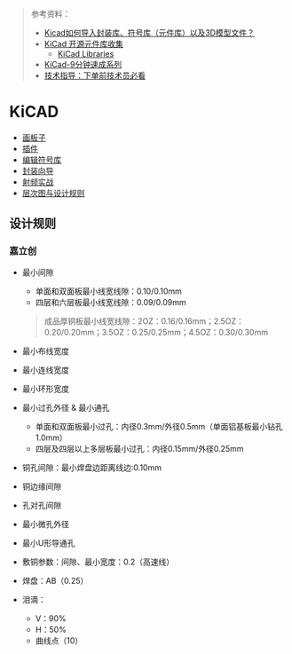 > 参考资料：
>
> - [Kicad如何导入封装库、符号库（元件库）以及3D模型文件？](https://jrhar.blog.csdn.net/article/details/123115163?spm=1001.2101.3001.6650.3&utm_medium=distribute.pc_relevant.none-task-blog-2%7Edefault%7ECTRLIST%7Edefault-3-123115163-blog-89856806.pc_relevant_default&depth_1-utm_source=distribute.pc_relevant.none-task-blog-2%7Edefault%7ECTRLIST%7Edefault-3-123115163-blog-89856806.pc_relevant_default&utm_relevant_index=6)
> - [KiCad 开源元件库收集](http://bbs.eeworld.com.cn/thread-1161523-1-1.html)
>   - [KiCad Libraries](https://kicad.github.io/)
> - [KiCad-9分钟速成系列](https://www.bilibili.com/video/BV12J411z7j7?spm_id_from=333.337.search-card.all.click)
> - [技术指导：下单前技术员必看](https://www.jlc.com/portal/server_guide_112.html)

# KiCAD

- [画板子](./画板子.md)
- [插件](./插件.md)
- [编辑符号库](./编辑符号库.md)
- [封装向导](./封装向导.md)
- [射频实战](./射频实战.md)
- [层次图与设计规则](./层次图与设计规则.md)



## 设计规则

### 嘉立创

- 最小间隙

  - 单面和双面板最小线宽线隙：0.10/0.10mm 
  - 四层和六层板最小线宽线隙：0.09/0.09mm

  > 成品厚铜板最小线宽线隙：2OZ：0.16/0.16mm；2.5OZ：0.20/0.20mm；3.5OZ：0.25/0.25mm；4.5OZ：0.30/0.30mm

- 最小布线宽度

- 最小连线宽度

- 最小环形宽度

- 最小过孔外径 & 最小通孔

  - 单面和双面板最小过孔：内径0.3mm/外径0.5mm（单面铝基板最小钻孔1.0mm）
  - 四层及四层以上多层板最小过孔：内径0.15mm/外径0.25mm

- 铜孔间隙：最小焊盘边距离线边:0.10mm

- 铜边缘间隙

- 孔对孔间隙

- 最小微孔外径

- 最小U形导通孔

- 敷铜参数：间隙、最小宽度：0.2（高速线）
- 焊盘：AB（0.25）
- 泪滴：
  - V：90%
  - H：50%
  - 曲线点（10）
